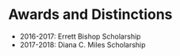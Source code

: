 # Awards and Distinctions

- 2016-2017: Errett Bishop Scholarship
- 2017-2018: Diana C. Miles Scholarship
